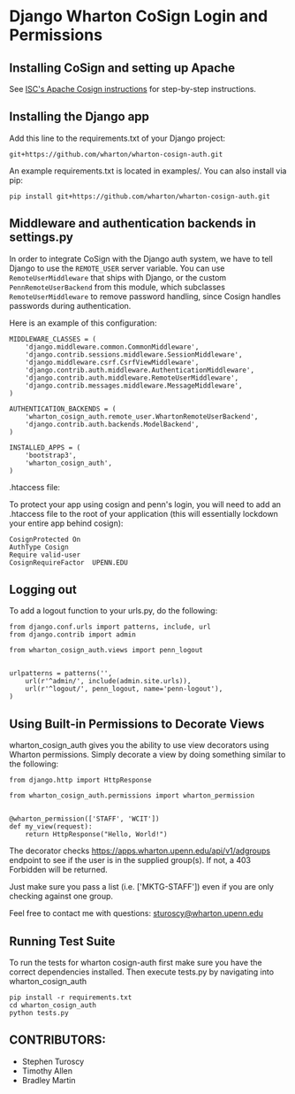 Django Wharton CoSign Login and Permissions
===========================================

Installing CoSign and setting up Apache
---------------------------------------
See [ISC's Apache Cosign instructions](http://www.upenn.edu/computing/weblogin/docs/apache_installation.html)
for step-by-step instructions.

Installing the Django app
-------------------------
Add this line to the requirements.txt of your Django project:

`git+https://github.com/wharton/wharton-cosign-auth.git`

An example requirements.txt is located in examples/. You can also install via pip:

`pip install git+https://github.com/wharton/wharton-cosign-auth.git`

Middleware and authentication backends in settings.py
--------------------------------------
In order to integrate CoSign with the Django auth system,
we have to tell Django to use the `REMOTE_USER` server variable.
You can use `RemoteUserMiddleware` that ships with Django, or
the custom `PennRemoteUserBackend` from this module, which subclasses
`RemoteUserMiddleware` to remove password handling, since Cosign handles passwords during authentication.

Here is an example of this configuration:

```
MIDDLEWARE_CLASSES = (
    'django.middleware.common.CommonMiddleware',
    'django.contrib.sessions.middleware.SessionMiddleware',
    'django.middleware.csrf.CsrfViewMiddleware',
    'django.contrib.auth.middleware.AuthenticationMiddleware',
    'django.contrib.auth.middleware.RemoteUserMiddleware',
    'django.contrib.messages.middleware.MessageMiddleware',
)

AUTHENTICATION_BACKENDS = (
    'wharton_cosign_auth.remote_user.WhartonRemoteUserBackend',
    'django.contrib.auth.backends.ModelBackend',
)

INSTALLED_APPS = (
    'bootstrap3',
    'wharton_cosign_auth',
)
```

.htaccess file:

To protect your app using cosign and penn's login, you will need to add an .htaccess file to the root
of your application (this will essentially lockdown your entire app behind cosign):

```
CosignProtected On
AuthType Cosign
Require valid-user
CosignRequireFactor  UPENN.EDU
```

Logging out
-----------
To add a logout function to your urls.py, do the following:

```
from django.conf.urls import patterns, include, url
from django.contrib import admin

from wharton_cosign_auth.views import penn_logout


urlpatterns = patterns('',
    url(r'^admin/', include(admin.site.urls)),
    url(r'^logout/', penn_logout, name='penn-logout'),
)
```

Using Built-in Permissions to Decorate Views
--------------------------------------------
wharton_cosign_auth gives you the ability to use view decorators using Wharton permissions.
Simply decorate a view by doing something similar to the following:

```
from django.http import HttpResponse

from wharton_cosign_auth.permissions import wharton_permission


@wharton_permission(['STAFF', 'WCIT'])
def my_view(request):
    return HttpResponse("Hello, World!")
```

The decorator checks https://apps.wharton.upenn.edu/api/v1/adgroups endpoint to see if the
user is in the supplied group(s).  If not, a 403 Forbidden will be returned.

Just make sure you pass a list (i.e. ['MKTG-STAFF']) even if you are only checking against one group.

Feel free to contact me with questions: sturoscy@wharton.upenn.edu

Running Test Suite
------------------
To run the tests for wharton cosign-auth first make sure you have the correct dependencies installed. Then execute tests.py by navigating into wharton_cosign_auth

```
pip install -r requirements.txt
cd wharton_cosign_auth
python tests.py
```


CONTRIBUTORS:
-------------
* Stephen Turoscy
* Timothy Allen
* Bradley Martin
